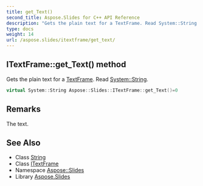 ```yaml
---
title: get_Text()
second_title: Aspose.Slides for C++ API Reference
description: "Gets the plain text for a TextFrame. Read System::String."
type: docs
weight: 14
url: /aspose.slides/itextframe/get_text/
---
```

## ITextFrame::get_Text() method


Gets the plain text for a [TextFrame](../../textframe/). Read [System::String](../../../system/string/).

```cpp
virtual System::String Aspose::Slides::ITextFrame::get_Text()=0
```

## Remarks


The text. 
## See Also

* Class [String](../../../system/string/)
* Class [ITextFrame](../)
* Namespace [Aspose::Slides](../../)
* Library [Aspose.Slides](../../../)